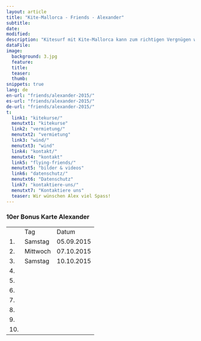 ```yaml
---
layout: article
title: "Kite-Mallorca - Friends - Alexander"
subtitle: 
date: 
modified:
description: "Kitesurf mit Kite-Mallorca kann zum richtigen Vergnügen werden, vor allem wenn man sich genau unsere Mietpreise anschaut"
dataFile:
image:
  background: 3.jpg
  feature:
  title:
  teaser: 
  thumb: 
snippets: true
lang: de
en-url: "friends/alexander-2015/"
es-url: "friends/alexander-2015/"
de-url: "friends/alexander-2015/"
t:
  link1: "kitekurse/"
  menutxt1: "kitekurse"
  link2: "vermietung/"
  menutxt2: "vermietung"
  link3: "wind/"
  menutxt3: "wind"
  link4: "kontakt/"
  menutxt4: "kontakt"
  link5: "flying-friends/"
  menutxt5: "bilder & videos"
  link6: "datenschutz/"
  menutxt6: "Datenschutz"
  link7: "kontaktiere-uns/"
  menutxt7: "Kontaktiere uns"
  teaser: Wir wünschen Alex viel Spass!
---
```


### 10er Bonus Karte Alexander

<table>
  <tr>
    <td></td>
    <td>Tag</td>
    <td>Datum</td>
  </tr>
  <tr>
    <td>1.</td>
    <td>Samstag</td>
    <td>05.09.2015</td>  
  </tr>
  <tr>
    <td>2.</td>
    <td>Mittwoch</td>
    <td>07.10.2015</td>  
  </tr>
  <tr>
    <td>3.</td>
    <td>Samstag</td>
    <td>10.10.2015</td>  
  </tr>
  <tr>
    <td>4.</td>
    <td></td>
    <td></td>  
  </tr>
  <tr>
    <td>5.</td>
    <td></td>
    <td></td>  
  </tr>
  <tr>
    <td>6.</td>
    <td></td>
    <td></td>  
  </tr>
  <tr>
    <td>7.</td>
    <td></td>
    <td></td>  
  </tr>
  <tr>
    <td>8.</td>
    <td></td>
    <td></td>  
  </tr>
  <tr>
    <td>9.</td>
    <td></td>
    <td></td>  
  </tr>
  <tr>
    <td>10.</td>
    <td></td>
    <td></td>  
  </tr>
</table> 
